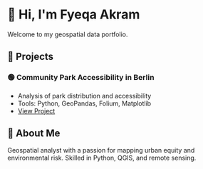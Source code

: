 # 👋 Hi, I'm Fyeqa Akram
Welcome to my geospatial data portfolio.

## 📁 Projects

### 🟢 Community Park Accessibility in Berlin
- Analysis of park distribution and accessibility
- Tools: Python, GeoPandas, Folium, Matplotlib
- [View Project](projects/berlin_park_accessibility.md)


## 📜 About Me
Geospatial analyst with a passion for mapping urban equity and environmental risk. Skilled in Python, QGIS, and remote sensing.
